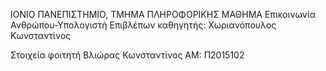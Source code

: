 ΙΟΝΙΟ ΠΑΝΕΠΙΣΤΗΜΙΟ, ΤΜΗΜΑ ΠΛΗΡΟΦΟΡΙΚΗΣ
ΜΑΘΗΜΑ
Επικοινωνία Ανθρώπου-Υπολογιστή
Επιβλέπων καθηγητής: Χωριανόπουλος Κωνσταντίνος

Στοιχεία φοιτητή
Βλιώρας Κωνσταντίνος
ΑΜ: Π2015102
